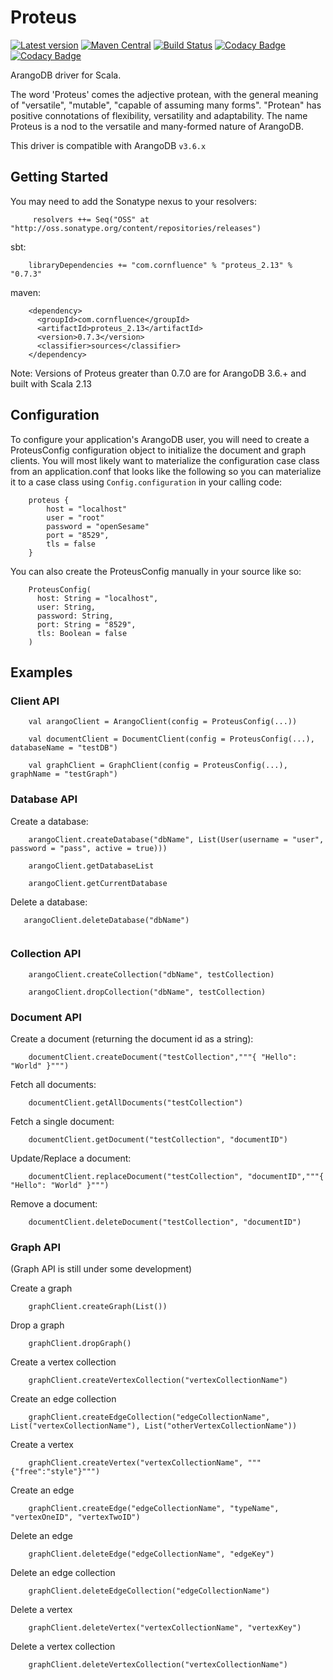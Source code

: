 # Proteus

[![Latest version](https://index.scala-lang.org/charlesahunt/proteus/proteus/latest.svg)](https://index.scala-lang.org/cornfluence/proteus)
[![Maven Central](https://maven-badges.herokuapp.com/maven-central/com.cornfluence/proteus_2.12/badge.svg)](https://maven-badges.herokuapp.com/maven-central/com.cornfluence/proteus_2.12)
[![Build Status](https://travis-ci.org/charlesahunt/proteus.svg?branch=master)](https://travis-ci.org/charlesahunt/proteus)
[![Codacy Badge](https://api.codacy.com/project/badge/Grade/be829fed3c134f8cbf14c60290651d63)](https://www.codacy.com/app/matthicks/proteus?utm_source=github.com&amp;utm_medium=referral&amp;utm_content=charlesahunt/proteus&amp;utm_campaign=Badge_Grade)
[![Codacy Badge](https://api.codacy.com/project/badge/Coverage/be829fed3c134f8cbf14c60290651d63)](https://www.codacy.com/app/matthicks/proteus?utm_source=github.com&utm_medium=referral&utm_content=cornfluence/proteus&utm_campaign=Badge_Coverage)

ArangoDB driver for Scala.

The word 'Proteus' comes the adjective protean, with the general meaning of "versatile", "mutable", "capable of assuming many forms". "Protean" has positive connotations of flexibility, versatility and adaptability. 
The name Proteus is a nod to the versatile and many-formed nature of ArangoDB.

This driver is compatible with ArangoDB `v3.6.x`

## Getting Started

You may need to add the Sonatype nexus to your resolvers:
``` 
     resolvers ++= Seq("OSS" at "http://oss.sonatype.org/content/repositories/releases")
```

sbt:
```
    libraryDependencies += "com.cornfluence" % "proteus_2.13" % "0.7.3"
```

maven:
```
    <dependency>
      <groupId>com.cornfluence</groupId>
      <artifactId>proteus_2.13</artifactId>
      <version>0.7.3</version>
      <classifier>sources</classifier>
    </dependency>
```

Note: Versions of Proteus greater than 0.7.0 are for ArangoDB 3.6.+ and built with Scala 2.13


## Configuration

To configure your application's ArangoDB user, you will need to create a ProteusConfig configuration object to initialize
  the document and graph clients.  You will most likely want to materialize the configuration case class from an application.conf
  that looks like the following so you can materialize it to a case class using `Config.configuration` in your calling code:
```
    proteus {
        host = "localhost"
        user = "root"
        password = "openSesame"
        port = "8529",
        tls = false
    }
```

You can also create the ProteusConfig manually in your source like so:

```
    ProteusConfig(
      host: String = "localhost",
      user: String,
      password: String,
      port: String = "8529",
      tls: Boolean = false
    )
```

## Examples

### Client API
```
    val arangoClient = ArangoClient(config = ProteusConfig(...))

    val documentClient = DocumentClient(config = ProteusConfig(...), databaseName = "testDB")
            
    val graphClient = GraphClient(config = ProteusConfig(...), graphName = "testGraph")

```
### Database API

Create a database:
```
    arangoClient.createDatabase("dbName", List(User(username = "user", password = "pass", active = true)))
    
    arangoClient.getDatabaseList
    
    arangoClient.getCurrentDatabase
```           
Delete a database:
 ```           
    arangoClient.deleteDatabase("dbName")
            
```            
### Collection API
```
    arangoClient.createCollection("dbName", testCollection)
    
    arangoClient.dropCollection("dbName", testCollection)

```            
### Document API
                        
Create a document (returning the document id as a string):
```
    documentClient.createDocument("testCollection","""{ "Hello": "World" }""")
```           
Fetch all documents:
```
    documentClient.getAllDocuments("testCollection")
```         
Fetch a single document:
```
    documentClient.getDocument("testCollection", "documentID")
```
Update/Replace a document:
```            
    documentClient.replaceDocument("testCollection", "documentID","""{ "Hello": "World" }""")
```            
Remove a document:
```
    documentClient.deleteDocument("testCollection", "documentID")
```            
### Graph API

 (Graph API is still under some development)
 
Create a graph
```
    graphClient.createGraph(List())
``` 
Drop a graph
```
    graphClient.dropGraph()
``` 
Create a vertex collection
```
    graphClient.createVertexCollection("vertexCollectionName")
```
Create an edge collection
```
    graphClient.createEdgeCollection("edgeCollectionName", List("vertexCollectionName"), List("otherVertexCollectionName"))
```
Create a vertex
```
    graphClient.createVertex("vertexCollectionName", """{"free":"style"}""")
```
Create an edge
```
    graphClient.createEdge("edgeCollectionName", "typeName", "vertexOneID", "vertexTwoID")
```            
Delete an edge
```
    graphClient.deleteEdge("edgeCollectionName", "edgeKey")
```
Delete an edge collection
```
    graphClient.deleteEdgeCollection("edgeCollectionName")
```
Delete a vertex
```
    graphClient.deleteVertex("vertexCollectionName", "vertexKey")
```
Delete a vertex collection
```
    graphClient.deleteVertexCollection("vertexCollectionName")
```
